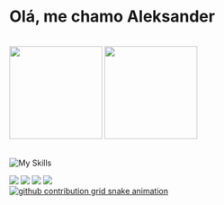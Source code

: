 # Olá, me chamo <strong>Aleksander</strong>
<br>

<div> 
  <img height="165em" src="https://github-readme-stats.vercel.app/api?username=AlekBr1&show_icons=true&theme=tokyonight" />
  <img height="165em" src="https://github-readme-stats.vercel.app/api/top-langs/?username=AlekBr1&layout=compact&langs_count=16&theme=tokyonight" />
</div>
                                                                                                                                                     
<br>

![My Skills](https://skillicons.dev/icons?i=html,css,java,js,ts,react,nodejs,git,vscode,tailwind&theme=light)


<div>
  <a href="https://www.linkedin.com/in/aleksander-silva-0a58a927b" target="_blank"><img src="https://img.shields.io/badge/LinkedIn-0077B5?style=for-the-badge&logo=linkedin&logoColor=white" target="_blank"></a>
  <a href="https://www.instagram.com/alek_br3/" target="_blank"><img src="https://img.shields.io/badge/Instagram-E4405F?style=for-the-badge&logo=instagram&logoColor=white" target="_blank"></a>
  <a href="https://x.com/Alek_BR_" target="_blank"><img src="https://img.shields.io/badge/Twitter-1DA1F2?style=for-the-badge&logo=twitter&logoColor=white" target="_blank"></a>
  <!-- <a href="https://discord.gg/dMweaNs6" target="_blank"><img src="https://img.shields.io/badge/Discord-7289DA?style=for-the-badge&logo=discord&logoColor=white" target="_blank"></a> -->
  <a href="https://www.youtube.com/@ALEK-io6qs" target="blank"><img src="https://img.shields.io/badge/YouTube-FF0000?style=for-the-badge&logo=youtube&logoColor=white" ><target="_blank"/a>
<div>

  
<picture>
  <source media="(prefers-color-scheme: dark)" srcset="https://raw.githubusercontent.com/AlekBr1/output/github-contribution-grid-snake-dark.svg">
  <source media="(prefers-color-scheme: light)" srcset="https://raw.githubusercontent.com/AlekBr1/output/github-contribution-grid-snake.svg">
  <img alt="github contribution grid snake animation" src="https://raw.githubusercontent.com/AlekBr1/output/github-contribution-grid-snake.svg">
</picture>
